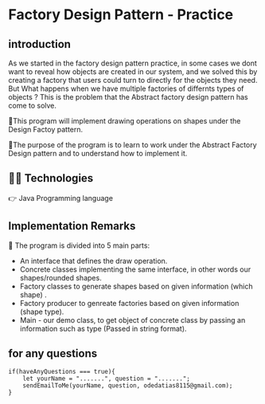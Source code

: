 # Factory Design Pattern - Practice

## introduction

As we started in the factory design pattern practice, in some cases we dont want to reveal how objects are created in our system, and we solved this by creating a factory that users could turn to directly for the objects they need. But What happens when we have multiple factories of differnts types of objects ? This is the problem that the Abstract factory design pattern has come to solve.

🔹This program will implement drawing operations on shapes under the Design Factoy pattern.

🔹The purpose of the program is to learn to work under the Abstract Factory Design pattern and to understand how to implement it.


## 👨‍💻 Technologies

👉 Java Programming language

## Implementation Remarks

🔹 The program is divided into 5 main parts: 

* An interface that defines the draw operation.
* Concrete classes implementing the same interface, in other words our shapes/rounded shapes. 
* Factory classes to generate shapes based on given information (which shape) .
* Factory producer to genreate factories based on given information (shape type).
* Main - our demo class, to get object of concrete class by passing an information such as type (Passed in string format).

## for any questions

```
if(haveAnyQuestions === true){
    let yourName = ".......", question = ".......";
    sendEmailToMe(yourName, question, odedatias8115@gmail.com);
}
```

